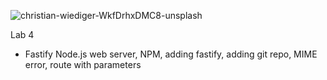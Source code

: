 ![christian-wiediger-WkfDrhxDMC8-unsplash](https://user-images.githubusercontent.com/77074465/171966262-a6fc0234-2e37-4fe4-8632-56d565471bc4.jpg)

Lab 4
- Fastify Node.js web server, NPM, adding fastify, adding git repo, MIME error, route with parameters
